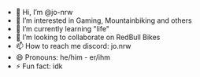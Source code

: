 - 👋 Hi, I’m @jo-nrw
- 👀 I’m interested in Gaming, Mountainbiking and others
- 🌱 I’m currently learning "life"
- 💞️ I’m looking to collaborate on RedBull Bikes
- 📫 How to reach me discord: jo.nrw
- 😄 Pronouns: he/him - er/ihm
- ⚡ Fun fact: idk

<!---
jo-nrw/jo-nrw is a ✨ special ✨ repository because its `README.md` (this file) appears on your GitHub profile.
You can click the Preview link to take a look at your changes.
--->
